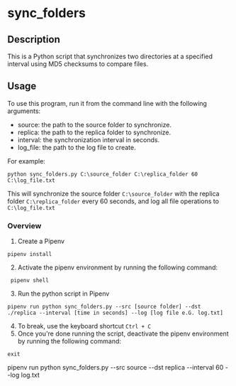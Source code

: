 # sync_folders

## Description
This is a Python script that synchronizes two directories at a specified interval using MD5 checksums to compare files.


## Usage
To use this program, run it from the command line with the following arguments:

* source: the path to the source folder to synchronize.
* replica: the path to the replica folder to synchronize.
* interval: the synchronization interval in seconds.
* log_file: the path to the log file to create.

For example:
```
python sync_folders.py C:\source_folder C:\replica_folder 60 C:\log_file.txt
```

This will synchronize the source folder `C:\source_folder` with the replica folder `C:\replica_folder` every 60 seconds, and log all file operations to `C:\log_file.txt`

### Overview

1. Create a Pipenv
```
pipenv install
```
2. Activate the pipenv environment by running the following command:
```
 pipenv shell
```
3. Run the python script in Pipenv
```
pipenv run python sync_folders.py --src [source folder] --dst ./replica --interval [time in seconds] --log [log file e.G. log.txt]
```
4. To break, use the keyboard shortcut `Ctrl + C`
5. Once you're done running the script, deactivate the pipenv environment by running the following command:
```
exit
```

pipenv run python sync_folders.py --src source --dst replica --interval 60 --log log.txt
